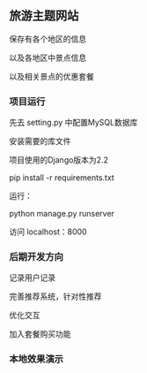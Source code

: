 ## 旅游主题网站

保存有各个地区的信息

以及各地区中景点信息

以及相关景点的优惠套餐

### 项目运行

先去 setting.py 中配置MySQL数据库

安装需要的库文件

项目使用的Django版本为2.2

pip install -r requirements.txt

运行：

python manage.py runserver

访问 localhost：8000

### 后期开发方向

记录用户记录

完善推荐系统，针对性推荐

优化交互

加入套餐购买功能

### 本地效果演示

